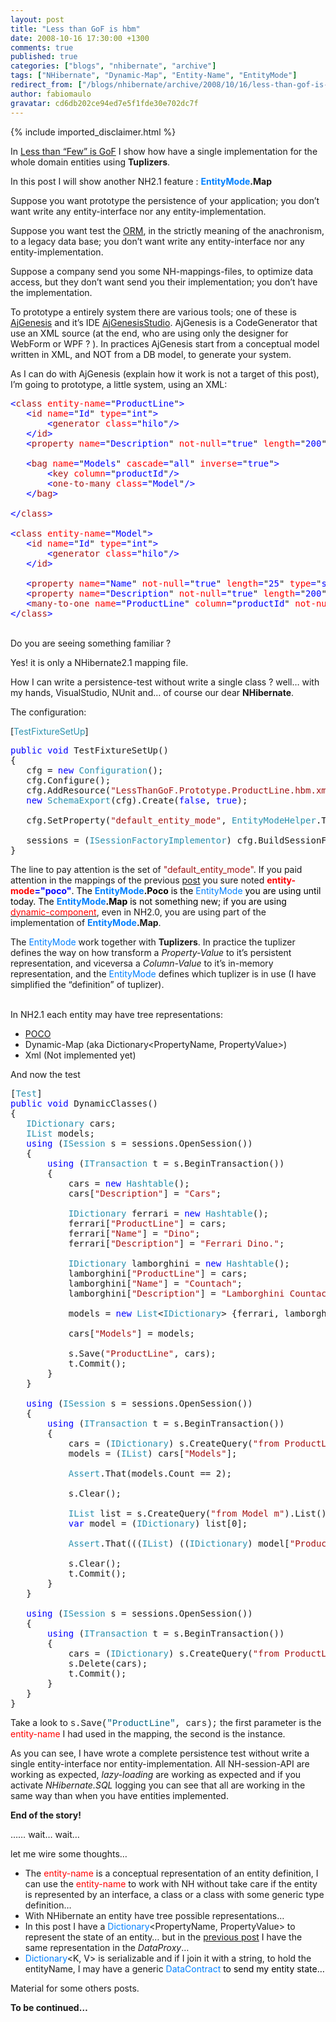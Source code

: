 ```yaml
---
layout: post
title: "Less than GoF is hbm"
date: 2008-10-16 17:30:00 +1300
comments: true
published: true
categories: ["blogs", "nhibernate", "archive"]
tags: ["NHibernate", "Dynamic-Map", "Entity-Name", "EntityMode"]
redirect_from: ["/blogs/nhibernate/archive/2008/10/16/less-than-gof-is-hbm.aspx/"]
author: fabiomaulo
gravatar: cd6db202ce94ed7e5f1fde30e702dc7f
---
```

{% include imported_disclaimer.html %}
<p>In <a href="/blogs/nhibernate/archive/2008/10/12/less-than-few-is-gof.aspx">Less than &ldquo;Few&rdquo; is GoF</a> I show how have a single implementation for the whole domain entities using <strong>Tuplizers</strong>.</p>
<p>In this post I will show another NH2.1 feature : <strong><span style="color: #0080ff">EntityMode</span>.Map</strong></p>
<p>Suppose you want prototype the persistence of your application; you don&rsquo;t want write any entity-interface nor any entity-implementation.</p>
<p>Suppose you want test the <a href="http://en.wikipedia.org/wiki/Object-relational_mapping">ORM</a>, in the strictly meaning of the anachronism, to a legacy data base; you don&rsquo;t want write any entity-interface nor any entity-implementation.</p>
<p>Suppose a company send you some NH-mappings-files, to optimize data access, but they don&rsquo;t want send you their implementation; you don&rsquo;t have the implementation.</p>
<p>To prototype a entirely system there are various tools; one of these is <a href="http://www.codeplex.com/ajgenesis">AjGenesis</a> and it&rsquo;s IDE <a href="http://www.codeplex.com/ajgenesisstudio">AjGenesisStudio</a>. AjGenesis is a CodeGenerator that use an XML source (at the end, who are using only the designer for WebForm or WPF ? ). In practices AjGenesis start from a conceptual model written in XML, and NOT from a DB model, to generate your system. </p>
<p>As I can do with AjGenesis (explain how it work is not a target of this post), I&rsquo;m going to prototype, a little system, using an XML:</p>
<pre class="code"><span style="color: blue">&lt;</span><span style="color: #a31515">class </span><span style="color: red">entity-name</span><span style="color: blue">=</span>"<span style="color: blue">ProductLine</span>"<span style="color: blue">&gt;<br />   &lt;</span><span style="color: #a31515">id </span><span style="color: red">name</span><span style="color: blue">=</span>"<span style="color: blue">Id</span>" <span style="color: red">type</span><span style="color: blue">=</span>"<span style="color: blue">int</span>"<span style="color: blue">&gt;<br />       &lt;</span><span style="color: #a31515">generator </span><span style="color: red">class</span><span style="color: blue">=</span>"<span style="color: blue">hilo</span>"<span style="color: blue">/&gt;<br />   &lt;/</span><span style="color: #a31515">id</span><span style="color: blue">&gt;<br />   &lt;</span><span style="color: #a31515">property </span><span style="color: red">name</span><span style="color: blue">=</span>"<span style="color: blue">Description</span>" <span style="color: red">not-null</span><span style="color: blue">=</span>"<span style="color: blue">true</span>" <span style="color: red">length</span><span style="color: blue">=</span>"<span style="color: blue">200</span>" <span style="color: red">type</span><span style="color: blue">=</span>"<span style="color: blue">string</span>"<span style="color: blue">/&gt;<br /><br />   &lt;</span><span style="color: #a31515">bag </span><span style="color: red">name</span><span style="color: blue">=</span>"<span style="color: blue">Models</span>" <span style="color: red">cascade</span><span style="color: blue">=</span>"<span style="color: blue">all</span>" <span style="color: red">inverse</span><span style="color: blue">=</span>"<span style="color: blue">true</span>"<span style="color: blue">&gt;<br />       &lt;</span><span style="color: #a31515">key </span><span style="color: red">column</span><span style="color: blue">=</span>"<span style="color: blue">productId</span>"<span style="color: blue">/&gt;<br />       &lt;</span><span style="color: #a31515">one-to-many </span><span style="color: red">class</span><span style="color: blue">=</span>"<span style="color: blue">Model</span>"<span style="color: blue">/&gt;<br />   &lt;/</span><span style="color: #a31515">bag</span><span style="color: blue">&gt;<br /><br />&lt;/</span><span style="color: #a31515">class</span><span style="color: blue">&gt;<br /><br />&lt;</span><span style="color: #a31515">class </span><span style="color: red">entity-name</span><span style="color: blue">=</span>"<span style="color: blue">Model</span>"<span style="color: blue">&gt;<br />   &lt;</span><span style="color: #a31515">id </span><span style="color: red">name</span><span style="color: blue">=</span>"<span style="color: blue">Id</span>" <span style="color: red">type</span><span style="color: blue">=</span>"<span style="color: blue">int</span>"<span style="color: blue">&gt;<br />       &lt;</span><span style="color: #a31515">generator </span><span style="color: red">class</span><span style="color: blue">=</span>"<span style="color: blue">hilo</span>"<span style="color: blue">/&gt;<br />   &lt;/</span><span style="color: #a31515">id</span><span style="color: blue">&gt;<br /><br />   &lt;</span><span style="color: #a31515">property </span><span style="color: red">name</span><span style="color: blue">=</span>"<span style="color: blue">Name</span>" <span style="color: red">not-null</span><span style="color: blue">=</span>"<span style="color: blue">true</span>" <span style="color: red">length</span><span style="color: blue">=</span>"<span style="color: blue">25</span>" <span style="color: red">type</span><span style="color: blue">=</span>"<span style="color: blue">string</span>"<span style="color: blue">/&gt;<br />   &lt;</span><span style="color: #a31515">property </span><span style="color: red">name</span><span style="color: blue">=</span>"<span style="color: blue">Description</span>" <span style="color: red">not-null</span><span style="color: blue">=</span>"<span style="color: blue">true</span>" <span style="color: red">length</span><span style="color: blue">=</span>"<span style="color: blue">200</span>" <span style="color: red">type</span><span style="color: blue">=</span>"<span style="color: blue">string</span>"<span style="color: blue">/&gt;<br />   &lt;</span><span style="color: #a31515">many-to-one </span><span style="color: red">name</span><span style="color: blue">=</span>"<span style="color: blue">ProductLine</span>" <span style="color: red">column</span><span style="color: blue">=</span>"<span style="color: blue">productId</span>" <span style="color: red">not-null</span><span style="color: blue">=</span>"<span style="color: blue">true</span>" <span style="color: red">class</span><span style="color: blue">=</span>"<span style="color: blue">ProductLine</span>"<span style="color: blue">/&gt;<br />&lt;/</span><span style="color: #a31515">class</span><span style="color: blue">&gt;</span></pre>
<p>
<br />Do you are seeing something familiar ? 
</p>
<p>Yes! it is only a NHibernate2.1 mapping file. 
  </p>
<p>How I can write a persistence-test without write a single class ? well&hellip; with my hands, VisualStudio, NUnit and&hellip; of course our dear <strong>NHibernate</strong>. 
  </p>
<p>The configuration:</p>
<p>
[<span style="color: #2b91af">TestFixtureSetUp</span>] 
</p>
<pre class="code"><span style="color: blue">public void </span>TestFixtureSetUp()<br />{<br />   cfg = <span style="color: blue">new </span><span style="color: #2b91af">Configuration</span>();<br />   cfg.Configure();<br />   cfg.AddResource(<span style="color: #a31515">"LessThanGoF.Prototype.ProductLine.hbm.xml"</span>, <span style="color: blue">typeof </span>(<span style="color: #2b91af">PrototypeSystemFixture</span>).Assembly);<br />   <span style="color: blue">new </span><span style="color: #2b91af">SchemaExport</span>(cfg).Create(<span style="color: blue">false</span>, <span style="color: blue">true</span>);<br /><br />   cfg.SetProperty(<span style="color: #a31515">"default_entity_mode"</span>, <span style="color: #2b91af">EntityModeHelper</span>.ToString(<span style="color: #2b91af">EntityMode</span>.Map));<br /><br />   sessions = (<span style="color: #2b91af">ISessionFactoryImplementor</span>) cfg.BuildSessionFactory();<br />}</pre>
<p>
The line to pay attention is the set of <span style="color: #a31515">"default_entity_mode"</span>. If you paid attention in the mappings of the previous <a href="http://fabiomaulo.blogspot.com/2008/10/less-than-few-is-gof.html">post</a> you sure noted <span style="color: #ff0000"><strong>entity-mode</strong></span><span style="color: #0000ff"><strong>="poco"</strong><span style="color: #000000">. The <strong><span style="color: #0080ff">EntityMode</span>.Poco</strong> is the <span style="color: #0080ff">EntityMode</span> you are using until today. The <strong><span style="color: #0080ff">EntityMode</span>.Map</strong> is not something new; if you are using </span></span><a href="/doc/nh/en/index.html#mapping-declaration-component"><span style="color: #ff0000">dynamic-component</span></a>, even in NH2.0, you are using part of the implementation of <strong><span style="color: #0080ff">EntityMode</span>.Map</strong>.</p>
<div>The <span style="color: #0080ff">EntityMode</span> work together with <strong>Tuplizers</strong>. In practice the tuplizer defines the way on how transform a <em>Property-Value</em> to it&rsquo;s persistent representation, and viceversa a <em>Column-Value</em> to it&rsquo;s in-memory representation, and the <span style="color: #0080ff">EntityMode</span> defines which tuplizer is in use (I have simplified the &ldquo;definition&rdquo; of tuplizer).</div>
<p>
<br />In NH2.1 each entity may have tree representations: 
</p>
<ul>
<li><a href="http://en.wikipedia.org/wiki/POCO">POCO</a> 
    <br /></li>
<li>Dynamic-Map (aka Dictionary&lt;PropertyName, PropertyValue&gt;) 
    <br /></li>
<li>Xml (Not implemented yet) 
    <br /></li>
</ul>
<p>
And now the test 
</p>
<pre class="code">[<span style="color: #2b91af">Test</span>]<br /><span style="color: blue">public void </span>DynamicClasses()<br />{<br />   <span style="color: #2b91af">IDictionary </span>cars;<br />   <span style="color: #2b91af">IList </span>models;<br />   <span style="color: blue">using </span>(<span style="color: #2b91af">ISession </span>s = sessions.OpenSession())<br />   {<br />       <span style="color: blue">using </span>(<span style="color: #2b91af">ITransaction </span>t = s.BeginTransaction())<br />       {<br />           cars = <span style="color: blue">new </span><span style="color: #2b91af">Hashtable</span>();<br />           cars[<span style="color: #a31515">"Description"</span>] = <span style="color: #a31515">"Cars"</span>;<br /><br />           <span style="color: #2b91af">IDictionary </span>ferrari = <span style="color: blue">new </span><span style="color: #2b91af">Hashtable</span>();<br />           ferrari[<span style="color: #a31515">"ProductLine"</span>] = cars;<br />           ferrari[<span style="color: #a31515">"Name"</span>] = <span style="color: #a31515">"Dino"</span>;<br />           ferrari[<span style="color: #a31515">"Description"</span>] = <span style="color: #a31515">"Ferrari Dino."</span>;<br /><br />           <span style="color: #2b91af">IDictionary </span>lamborghini = <span style="color: blue">new </span><span style="color: #2b91af">Hashtable</span>();<br />           lamborghini[<span style="color: #a31515">"ProductLine"</span>] = cars;<br />           lamborghini[<span style="color: #a31515">"Name"</span>] = <span style="color: #a31515">"Countach"</span>;<br />           lamborghini[<span style="color: #a31515">"Description"</span>] = <span style="color: #a31515">"Lamborghini Countach"</span>;<br /><br />           models = <span style="color: blue">new </span><span style="color: #2b91af">List</span>&lt;<span style="color: #2b91af">IDictionary</span>&gt; {ferrari, lamborghini};<br /><br />           cars[<span style="color: #a31515">"Models"</span>] = models;<br /><br />           s.Save(<span style="color: #a31515">"ProductLine"</span>, cars);<br />           t.Commit();<br />       }<br />   }<br /><br />   <span style="color: blue">using </span>(<span style="color: #2b91af">ISession </span>s = sessions.OpenSession())<br />   {<br />       <span style="color: blue">using </span>(<span style="color: #2b91af">ITransaction </span>t = s.BeginTransaction())<br />       {<br />           cars = (<span style="color: #2b91af">IDictionary</span>) s.CreateQuery(<span style="color: #a31515">"from ProductLine pl order by pl.Description"</span>).UniqueResult();<br />           models = (<span style="color: #2b91af">IList</span>) cars[<span style="color: #a31515">"Models"</span>];<br /><br />           <span style="color: #2b91af">Assert</span>.That(models.Count == 2);<br /><br />           s.Clear();<br /><br />           <span style="color: #2b91af">IList </span>list = s.CreateQuery(<span style="color: #a31515">"from Model m"</span>).List();<br />           <span style="color: blue">var </span>model = (<span style="color: #2b91af">IDictionary</span>) list[0];<br /><br />           <span style="color: #2b91af">Assert</span>.That(((<span style="color: #2b91af">IList</span>) ((<span style="color: #2b91af">IDictionary</span>) model[<span style="color: #a31515">"ProductLine"</span>])[<span style="color: #a31515">"Models"</span>]).Contains(model));<br /><br />           s.Clear();<br />           t.Commit();<br />       }<br />   }<br /><br />   <span style="color: blue">using </span>(<span style="color: #2b91af">ISession </span>s = sessions.OpenSession())<br />   {<br />       <span style="color: blue">using </span>(<span style="color: #2b91af">ITransaction </span>t = s.BeginTransaction())<br />       {<br />           cars = (<span style="color: #2b91af">IDictionary</span>) s.CreateQuery(<span style="color: #a31515">"from ProductLine pl order by pl.Description"</span>).UniqueResult();<br />           s.Delete(cars);<br />           t.Commit();<br />       }<br />   }<br />}</pre>
<p>
Take a look to <span style="font-family: courier new">s.Save(<span style="color: #006080">"ProductLine"</span>, cars);</span> the first parameter is the <span style="color: #ff0000">entity-name</span> I had used in the mapping, the second is the instance. 
</p>
<p>As you can see, I have wrote a complete persistence test without write a single entity-interface nor entity-implementation. All NH-session-API are working as expected, <em>lazy-loading</em> are working as expected and if you activate <em>NHibernate.SQL</em> logging you can see that all are working in the same way than when you have entities implemented. 
  </p>
<p><strong>End of the story!</strong> 
  </p>
<p>&hellip;&hellip; wait&hellip; wait&hellip;</p>
<p>let me wire some thoughts&hellip; 
  </p>
<ul>
<li>The <span style="color: #ff0000">entity-name</span> is a conceptual representation of an entity definition, I can use the <span style="color: #ff0000">entity-name</span> to work with NH without take care if the entity is represented by an interface, a class or a class with some generic type definition&hellip; 
    <br /></li>
<li>With NHibernate an entity have tree possible representations&hellip; 
    <br /></li>
<li>In this post I have a <span style="color: #0080ff">Dictionary</span>&lt;PropertyName, PropertyValue&gt; to represent the state of an entity&hellip; but in the <a href="/blogs/nhibernate/archive/2008/10/12/less-than-few-is-gof.aspx">previous post</a> I have the same representation in the <em>DataProxy</em>&hellip; 
    <br /></li>
<li><span style="color: #0080ff">Dictionary</span>&lt;K, V&gt; is serializable and if I join it with a string, to hold the entityName, I may have a generic <span style="color: #0080ff">DataContract</span><span style="color: #000000"> to send my entity state&hellip;</span> 
    <br /></li>
</ul>
<p>Material for some others posts. 
  </p>
<p><strong>To be continued&hellip;</strong></p>
